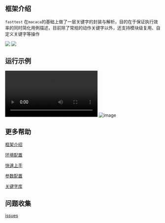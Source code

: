 ## 框架介绍

`fasttest` 在`macaca`的基础上做了一层关键字的封装与解析，目的在于保证执行效率的同时简化用例描述，目前除了常规的动作关键字以外，还支持模块级复用、自定义关键字等操作

![](https://img.shields.io/badge/python-3.7-green) ![](https://img.shields.io/badge/macaca-2.2.0-lightgrey)



## 运行示例

<video src="http://47.110.43.11/media/video/demo1080.mp4" controls="controls">您的浏览器不支持播放该视频！</video>
![image](http://47.110.43.11/media/image/demo1080.gif)



## 更多帮助

[框架介绍](https://www.yuque.com/docs/share/7efcf004-b9d1-40e0-80a0-e87c6d901f9e?#)

[环境配置](https://www.yuque.com/docs/share/8f55e1ba-b699-4f40-addd-dfaa0605148d?#)

[快速上手](https://www.yuque.com/docs/share/2d091bf1-e2c5-45a9-9bd4-cd5c6836660f?#)

[参数配置](https://www.yuque.com/docs/share/8d805c9c-bb78-4575-a493-6d785c5e65cc?#)

[关键字库](https://www.yuque.com/docs/share/63caf5f1-4091-48ff-8ea6-1b1b3bb4cf65?#)


## 问题收集

[issues](https://github.com/Jodeee/OKTest/issues)
